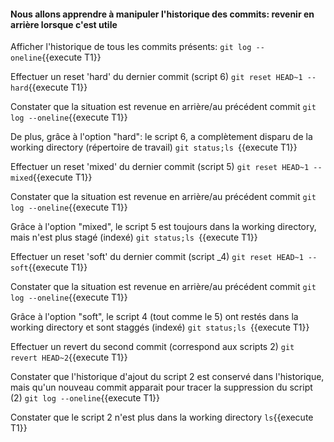 

#### Nous allons apprendre à manipuler l'historique  des commits: revenir en arrière lorsque c'est utile

   
 Afficher l'historique de tous les commits présents:
 `git log --oneline`{{execute T1}}
 
 Effectuer un reset 'hard' du dernier commit (script 6) 
 `git reset HEAD~1 --hard`{{execute T1}}
 
 Constater que la situation est revenue en arrière/au précédent commit
  `git log --oneline`{{execute T1}}
 
 De plus, grâce à l'option "hard": le script 6, a complètement disparu de la working directory (répertoire de travail)
  `git status;ls `{{execute T1}}
  
  Effectuer un reset 'mixed' du dernier commit (script 5) 
 `git reset HEAD~1 --mixed`{{execute T1}}
  
  Constater que la situation est revenue en arrière/au précédent commit
  `git log --oneline`{{execute T1}}
  
  Grâce à l'option "mixed", le script 5 est toujours dans la working directory, mais n'est plus stagé (indexé) 
  `git status;ls `{{execute T1}}
  
  Effectuer un reset 'soft' du dernier commit (script _4) 
 `git reset HEAD~1 --soft`{{execute T1}}
 
  Constater que la situation est revenue en arrière/au précédent commit
  `git log --oneline`{{execute T1}}
  
  Grâce à l'option "soft", le script 4 (tout comme le 5) ont restés dans la working directory et sont staggés (indexé) 
  `git status;ls `{{execute T1}}
  
  Effectuer un revert du second commit (correspond aux scripts 2) 
   `git revert HEAD~2`{{execute T1}}
  
  Constater que l'historique d'ajout du script 2 est conservé dans l'historique, mais qu'un nouveau commit apparait pour tracer la suppression du script (2) 
   `git log --oneline`{{execute T1}}
  
  Constater que le script 2 n'est plus dans la working directory 
  `ls`{{execute T1}}

